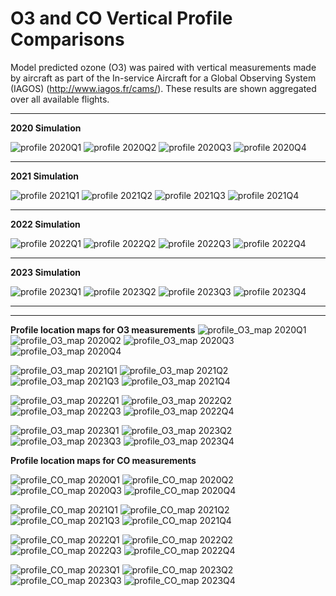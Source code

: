 O3 and CO Vertical Profile Comparisons
======================================

Model predicted ozone (O3) was paired with vertical measurements made by aircraft as part of the In-service Aircraft for a Global Observing System (IAGOS) (http://www.iagos.fr/cams/). These results are shown aggregated over all available flights.

--------------------------------------

**2020 Simulation**

![profile 2020Q1](https://github.com/user-attachments/assets/dcf6f80e-9ce3-48a6-a3df-0915e5f5e7a5)
![profile 2020Q2](https://github.com/user-attachments/assets/3aa7e9fd-f05d-4dfc-b19d-dec43cbebdc8)
![profile 2020Q3](https://github.com/user-attachments/assets/568abba1-6c9a-42e2-a6dd-5a179940fe8d)
![profile 2020Q4](https://github.com/user-attachments/assets/34f09a8e-4d5b-4883-86ce-027e24485b0f)

--------------------------------------

**2021 Simulation**

![profile 2021Q1](https://github.com/user-attachments/assets/4c175660-847c-439b-aaf4-124d48e52ff8)
![profile 2021Q2](https://github.com/user-attachments/assets/8ad1dc65-2ec7-4717-894b-7717fe9b0840)
![profile 2021Q3](https://github.com/user-attachments/assets/791c9703-71ea-498e-ad63-3ed5f397ca1a)
![profile 2021Q4](https://github.com/user-attachments/assets/c8dfaa57-3f0d-45cd-a959-d039224047d5)

--------------------------------------

**2022 Simulation**

![profile 2022Q1](https://github.com/user-attachments/assets/ad67ccf2-5858-4899-81b3-09c79781a4bc)
![profile 2022Q2](https://github.com/user-attachments/assets/0e5c584c-e55b-430d-bce6-859ad74bffb4)
![profile 2022Q3](https://github.com/user-attachments/assets/02ec415c-dc22-4eba-9c18-d23429536770)
![profile 2022Q4](https://github.com/user-attachments/assets/b87e2885-d138-492d-9bb2-ca505b3c17b2)

--------------------------------------

**2023 Simulation**

![profile 2023Q1](https://github.com/user-attachments/assets/173f6b7a-7959-47a6-9560-2808c5d90f34)
![profile 2023Q2](https://github.com/user-attachments/assets/d6932ba1-d286-4783-9069-7ba1f6fee170)
![profile 2023Q3](https://github.com/user-attachments/assets/28c0b919-5d8d-4fd0-9b56-fc4ec96b4ad8)
![profile 2023Q4](https://github.com/user-attachments/assets/5c0f793b-fe8f-4796-b8b8-3325c283d1ba)

---------------------------------------
---------------------------------------
**Profile location maps for O3 measurements**
![profile_O3_map 2020Q1](https://github.com/user-attachments/assets/7b72a4a8-439d-45c8-8f04-bb7515d2efaf)
![profile_O3_map 2020Q2](https://github.com/user-attachments/assets/9e25cfb7-1bfd-40e4-82dd-6bd507ed08f9)
![profile_O3_map 2020Q3](https://github.com/user-attachments/assets/82611a5d-4381-487d-a13e-b311d87eb622)
![profile_O3_map 2020Q4](https://github.com/user-attachments/assets/2cfd0f96-e799-4de8-904e-881ec767a930)

![profile_O3_map 2021Q1](https://github.com/user-attachments/assets/a8b43ce0-84d0-49d0-b753-5a31cdd96a23)
![profile_O3_map 2021Q2](https://github.com/user-attachments/assets/009a0919-671f-48ae-8245-319e1134338f)
![profile_O3_map 2021Q3](https://github.com/user-attachments/assets/e999b460-801d-4d2c-8b97-9c2ebc5a4f40)
![profile_O3_map 2021Q4](https://github.com/user-attachments/assets/3d2f0765-0755-4d61-a4b2-768e48924af6)

![profile_O3_map 2022Q1](https://github.com/user-attachments/assets/ebb6b5c6-2f1b-4030-906c-5151da41e239)
![profile_O3_map 2022Q2](https://github.com/user-attachments/assets/218d4f13-594c-4a44-bb94-e9d90bb918cc)
![profile_O3_map 2022Q3](https://github.com/user-attachments/assets/d9ca8eb0-7990-469d-8db8-e58936f63fc8)
![profile_O3_map 2022Q4](https://github.com/user-attachments/assets/49629136-4f14-491a-8919-6da9518a1b89)

![profile_O3_map 2023Q1](https://github.com/user-attachments/assets/b5945409-2b67-43da-bd4b-14d4e86bc915)
![profile_O3_map 2023Q2](https://github.com/user-attachments/assets/0e89e94f-a0cb-4e89-aa2e-d6e07db835e3)
![profile_O3_map 2023Q3](https://github.com/user-attachments/assets/3b3810f7-42be-4406-87f7-168147e63c34)
![profile_O3_map 2023Q4](https://github.com/user-attachments/assets/522a63ac-caac-43a0-837b-cf011ffcdce8)

**Profile location maps for CO measurements**

![profile_CO_map 2020Q1](https://github.com/user-attachments/assets/a9ce39f2-2709-4229-a718-1c500b6cf7fb)
![profile_CO_map 2020Q2](https://github.com/user-attachments/assets/766b4f81-be6b-4b71-abb5-c1752c79a488)
![profile_CO_map 2020Q3](https://github.com/user-attachments/assets/7828ed0a-3b73-49c9-ad2f-c9040e8ddd7f)
![profile_CO_map 2020Q4](https://github.com/user-attachments/assets/630d8450-6607-4f85-93b9-8dd219429911)

![profile_CO_map 2021Q1](https://github.com/user-attachments/assets/c6dc376e-5514-488c-aa0d-417cf364e67c)
![profile_CO_map 2021Q2](https://github.com/user-attachments/assets/c2f5cfb5-6a33-4378-b4ca-7dd334546750)
![profile_CO_map 2021Q3](https://github.com/user-attachments/assets/5da1a100-c351-4e5d-a4d2-a9d8217bf74a)
![profile_CO_map 2021Q4](https://github.com/user-attachments/assets/66beb547-2c44-4afd-b7ba-e442d84f82a4)

![profile_CO_map 2022Q1](https://github.com/user-attachments/assets/5f93a6b7-aabb-4234-853c-2dc6b266db10)
![profile_CO_map 2022Q2](https://github.com/user-attachments/assets/c43818e6-0f65-4404-9fd0-a98905b82e41)
![profile_CO_map 2022Q3](https://github.com/user-attachments/assets/f321add0-f3e3-4962-9a8e-739c53f35371)
![profile_CO_map 2022Q4](https://github.com/user-attachments/assets/859b890f-0b80-4b39-942e-3ea53680fd9a)

![profile_CO_map 2023Q1](https://github.com/user-attachments/assets/7f545a46-f3f9-41b8-8e58-3b7563720c4e)
![profile_CO_map 2023Q2](https://github.com/user-attachments/assets/fca67b29-21aa-4ec2-ba8a-8b1c88f907cf)
![profile_CO_map 2023Q3](https://github.com/user-attachments/assets/1e5c4937-f334-4315-89ef-c5c5e741987b)
![profile_CO_map 2023Q4](https://github.com/user-attachments/assets/234480fd-0c47-453c-8863-e25abd838116)

